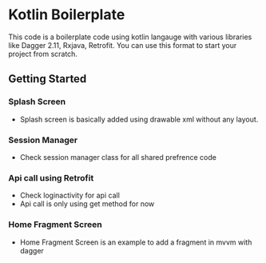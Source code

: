 # Kotlin Boilerplate

This code is a boilerplate code using kotlin langauge with various libraries like Dagger 2.11, Rxjava, Retrofit. You can use this format to start your project from scratch.

## Getting Started

### Splash Screen

- Splash screen is basically added using drawable xml without any layout.


### Session Manager

- Check session manager class for all shared prefrence code

### Api call using Retrofit

- Check loginactivity for api call
- Api call is only using get method for now 

### Home Fragment Screen

- Home Fragment Screen is an example to add a fragment in mvvm with dagger



